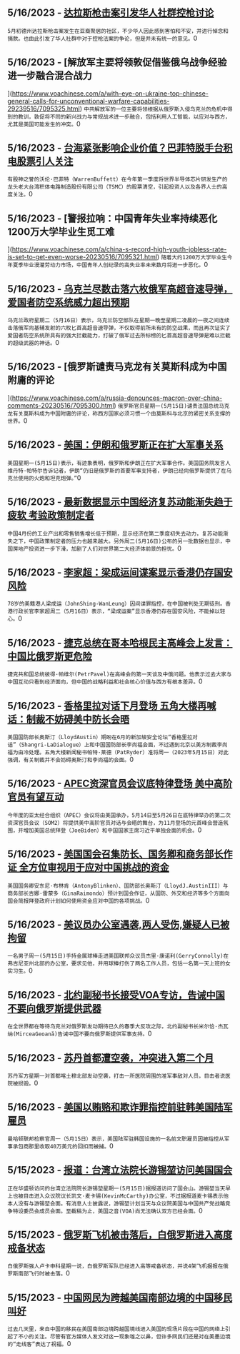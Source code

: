 
  ## 5/16/2023 - [达拉斯枪击案引发华人社群控枪讨论](https://www.voachinese.com/a/chinese-community-reacts-dallas-shooting-discuss-gun-control/7095554.html)
 ```5月初德州达拉斯枪击案发生在亚裔聚居的社区，不少华人因此感到害怕和不安，并进行悼念和捐款。也由此引发了华人社群中对于控枪法案的争论，但是并未有统一的意见。```0
  ## 5/16/2023 - [解放军主要将领敦促借鉴俄乌战争经验 进一步融合混合战力

](https://www.voachinese.com/a/with-eye-on-ukraine-top-chinese-general-calls-for-unconventional-warfare-capabilities-29239516/7095325.html)
 ```中共解放军的一位主要将领根据从俄罗斯入侵乌克兰的危机中得到的教训，敦促将不同的新兴战力与常规战术进一步融合，包括利用人工智能，以应对与西方，尤其是美国可能发生的冲突。```0
  ## 5/16/2023 - [台海紧张影响企业价值？巴菲特脱手台积电股票引人关注](https://www.voachinese.com/a/warren-buffett-s-berkshire-hathaway-sells-entire-stake-in-tsmc-051623/7095632.html)
 ```有股神之誉的沃伦·巴菲特（WarrenBuffett）在今年第一季度将世界半导体芯片研发生产的龙头老大台湾积体电路制造股份有限公司（TSMC）的股票清空，引起投资人以及各界人士的高度关注。```0
  ## 5/16/2023 - [警报拉响：中国青年失业率持续恶化 1200万大学毕业生觅工难

](https://www.voachinese.com/a/china-s-record-high-youth-jobless-rate-is-set-to-get-even-worse-20230516/7095321.html)
 ```随着大约1200万大学毕业生今年夏季毕业漫灌劳动力市场，中国青年人创纪录的高失业率未来数月将进一步恶化。```0
  ## 5/16/2023 - [乌克兰尽数击落六枚俄军高超音速导弹，爱国者防空系统威力超出预期](https://www.voachinese.com/a/in-first-kyiv-says-it-shoots-down-volley-of-russian-hypersonic-missiles-051623/7095411.html)
 ```乌克兰政府星期二（5月16日）表示，乌克兰防空部队在星期一晚至星期二凌晨的一夜之间连续击落俄军向基辅发射的六枚匕首高超音速导弹，不仅取得前所未有的防空战果，而且再次证实了爱国者防空系统所具有的强大拦截能力，打破了俄军过去所标榜的匕首高超音速导弹是难以拦截的超级武器的神话。```0
  ## 5/16/2023 - [俄罗斯谴责马克龙有关莫斯科成为中国附庸的评论

](https://www.voachinese.com/a/russia-denounces-macron-over-china-comments-20230516/7095300.html)
 ```俄罗斯官员星期一(5月15日)谴责法国总统马克龙有关莫斯科成为中国附庸的评论，称西方国家必须习惯一个由莫斯科与北京的紧密关系支撑的世界。```0
  ## 5/16/2023 - [美国：伊朗和俄罗斯正在扩大军事关系](https://www.voachinese.com/a/us-says-iran-russia-are-expanding-military-ties-20230516/7095284.html)
 ```美国星期一(5月15日)表示，有迹象表明，俄罗斯和伊朗正在扩大军事合作。美国国务院发言人维丹特·帕特尔告诉记者，伊朗“仍旧是俄罗斯的首要军事支持者，伊朗已经向俄罗斯提供了在乌克兰使用的火炮和坦克炮弹。”```0
  ## 5/16/2023 - [最新数据显示中国经济复苏动能渐失趋于疲软 考验政策制定者](https://www.voachinese.com/a/china-factory-output-weaker-than-expected-20230516/7095217.html)
 ```中国4月份的工业产出和零售销售增长低于预期，显示经济在第二季度初失去动力，复苏动能渐失之下，中国政策制定者的压力也越来越大。另外周二(5月16日)公布的另一批数据也显示，中国房地产投资进一步下滑，加剧了人们对世界第二大经济体前景的担忧。```0
  ## 5/16/2023 - [李家超：梁成运间谍案显示香港仍存国安风险](https://www.voachinese.com/a/hong-kong-chief-comment-on-us-china-espionage-case-20230516/7095162.html)
 ```78岁的美籍港人梁成运（JohnShing-WanLeung）因间谍罪指控，在中国被判处无期徒刑。香港行政长官李家超周二（5月16日）表示，“梁成运案”显示香港仍存在国安风险，不能掉以轻心。```0
  ## 5/16/2023 - [捷克总统在哥本哈根民主高峰会上发言：中国比俄罗斯更危险](https://www.voachinese.com/a/copenhagen-democracy-summit-china-threat-20230516/7095156.html)
 ```捷克共和国总统彼得·帕维尔(PetrPavel)在高峰会的第一天谈及中俄问题。他表示过去大家与中国互动只看到经济面向，但中国的战略利益和社会核心价值与西方有根本差异。```0
  ## 5/16/2023 - [香格里拉对话下月登场 五角大楼再喊话：制裁不妨碍美中防长会晤](https://www.voachinese.com/a/pentagon-china-dialogue-20230516/7095151.html)
 ```美国国防部长奥斯汀（LloydAustin）期盼在6月的新加坡安全论坛“香格里拉对话”（Shangri-LaDialogue）上和中国国防部长李尚福会面，不过遇到北京以美方制裁李尚福为由冷处理。五角大楼新闻秘书帕特·莱德（PatRyder）准将周一（2023年5月15日）对此强调，有关制裁并不会妨碍奥斯汀和李尚福的会面。```0
  ## 5/16/2023 - [APEC资深官员会议底特律登场 美中高阶官员有望互动](https://www.voachinese.com/a/us-apec-detroit-meeting-china-20230516/7095137.html)
 ```今年度的亚太经合组织（APEC）会议将由美国承办，5月14日至5月26日在底特律举办的第二次资深官员会议（SOM2）将提供美中高阶官员对话与会晤的舞台，为11月登场的元首峰会营造氛围，并增加美国总统拜登（JoeBiden）和中国国家主席习近平单独会面的机会。```0
  ## 5/16/2023 - [美国国会召集防长、国务卿和商务部长作证 全方位审视用于应对中国挑战的资金](https://www.voachinese.com/a/congress-to-examine-conprehensive-funding-to-address-china-challenges-20230516/7095132.html)
 ```美国国务卿安东尼·布林肯（AntonyBlinken）、国防部长奥斯汀（LloydJ.AustinIII）与商务部长吉娜·雷蒙多（GinaRaimondo）预计到国会作证，从国防、外交和经济等多个方面向国会简报拜登政府计划如何使用资金应对中国的各项挑战。```0
  ## 5/16/2023 - [美议员办公室遇袭,两人受伤,嫌疑人已被拘留](https://www.voachinese.com/a/man-in-custody-after-attacking-2-at-us-congressman-s-office-20230515/7095044.html)
 ```一名男子周一(5月15日)手持金属球棒走进美国联邦众议员杰里·康诺利(GerryConnolly)在弗吉尼亚州北部的办公室，要求见他，并用球棒打伤了两名工作人员，包括一名第一天上班的女实习生。```0
  ## 5/16/2023 - [北约副秘书长接受VOA专访，告诫中国不要向俄罗斯提供武器](https://www.voachinese.com/a/nato-deputy-chief-cautions-china-against-arming-russia-20230515/7095031.html)
 ```在全世界都在等待乌克兰对俄罗斯发动期待已久的春季大反攻之际，北约副秘书长米尔恰·杰瓦纳(MirceaGeoană)告诫中国不要向俄罗斯提供军事支持。```0
  ## 5/16/2023 - [苏丹首都遭空袭，冲突进入第二个月](https://www.voachinese.com/a/airstrike-pound-sudan-capital-20230515/7095024.html)
 ```苏丹军方星期一对首都喀土穆北部发动空袭，打击一所医院周围的准军事敌对人员，目击者说医院被损毁。```0
  ## 5/16/2023 - [美国以贿赂和欺诈罪指控前驻韩美国陆军雇员](https://www.voachinese.com/a/us-charges-ex-army-employee-at-south-korean-facility-with-bribery-fraud-20230515/7095026.html)
 ```曼哈顿联邦检察官周一（5月15日）表示，美国陆军驻韩国设施的一名前文职雇员因被指控从军事承包商那里收取40万美元的回扣而被捕。```0
  ## 5/15/2023 - [报道：台湾立法院长游锡堃访问美国国会](https://www.voachinese.com/a/taiwan-parliament-president-to-meet-with-house-select-china-committee-on-countering-chinese-incursions-20230515/7094515.html)
 ```正在华盛顿访问的台湾立法院院长游锡堃星期一(5月15日)据报道访问了国会山。游锡堃当天早上也被目击进入众议院议长凯文·麦卡锡(KevinMcCarthy)办公室，不过据报道麦卡锡表示他本人没有与游锡堃会面。有消息人士披露说，游锡堃计划当天与众议院美国与中国共产党战略竞争特设委员会成员会面。至截稿为止，美国之音(VOA)尚无法确认双方已经会面。```0
  ## 5/15/2023 - [俄罗斯飞机被击落后，白俄罗斯进入高度戒备状态](https://www.voachinese.com/a/belarus-on-high-alert-20230515/7094656.html)
 ```白俄罗斯强人卢卡申科星期一说，白俄罗斯军队已经进入高等戒备状态，并说4架飞机据报在俄罗斯南部飞行时被击落。```0
  ## 5/15/2023 - [中国网民为跨越美国南部边境的中国移民叫好](https://www.voachinese.com/a/border-crossing-chinese-internet-20230515/7094563.html)
 ```过去几天里，来自中国的移民在美国南部边境跨越国境线进入美国的现场片段在中国的网络上引起了不小的关注。尽管有官方媒体人发文对这一现象嗤之以鼻，但许多网民们还是对在美墨边境的“走线客”表达了祝福。```0